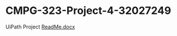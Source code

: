 # CMPG-323-Project-4-32027249
UiPath Project
[ReadMe.docx](https://github.com/YakesTheSnake/CMPG-323-Project-4-32027249/files/9879719/ReadMe.docx)
